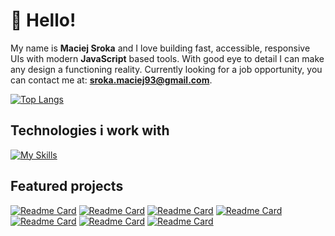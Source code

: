 # 👋 Hello!
My name is **Maciej Sroka** and I love building fast, accessible, responsive UIs with modern **JavaScript** based tools. With good eye to detail I can make any design a functioning reality. Currently looking for a job opportunity, you can contact me at: **sroka.maciej93@gmail.com**.

[![Top Langs](https://github-readme-stats.vercel.app/api/top-langs/?username=husky93&theme=apprentice&layout=compact)](https://github.com/anuraghazra/github-readme-stats)

## Technologies i work with
[![My Skills](https://skillicons.dev/icons?i=js,ts,react,html,css,redux,styledcomponents,sass,webpack,vite,next,firebase,jest,git&perline=7)](https://skillicons.dev)

## Featured projects
[![Readme Card](https://github-readme-stats.vercel.app/api/pin/?username=husky93&theme=apprentice&repo=social-blogging-platform)](https://github.com/husky93/social-blogging-platform)
[![Readme Card](https://github-readme-stats.vercel.app/api/pin/?username=husky93&theme=apprentice&repo=portfolio)](https://github.com/husky93/portfolio)
[![Readme Card](https://github-readme-stats.vercel.app/api/pin/?username=husky93&theme=apprentice&repo=storefront)](https://github.com/husky93/storefront)
[![Readme Card](https://github-readme-stats.vercel.app/api/pin/?username=husky93&theme=apprentice&repo=battleship-game)](https://github.com/husky93/battleship-game)
[![Readme Card](https://github-readme-stats.vercel.app/api/pin/?username=husky93&theme=apprentice&repo=todo-list)](https://github.com/husky93/todo-list)
[![Readme Card](https://github-readme-stats.vercel.app/api/pin/?username=husky93&theme=apprentice&repo=weather-app)](https://github.com/husky93/weather-app)
[![Readme Card](https://github-readme-stats.vercel.app/api/pin/?username=husky93&theme=apprentice&repo=restaurant-page)](https://github.com/husky93/restaurant-page)


<!---
husky93/husky93 is a ✨ special ✨ repository because its `README.md` (this file) appears on your GitHub profile.
You can click the Preview link to take a look at your changes.
--->
